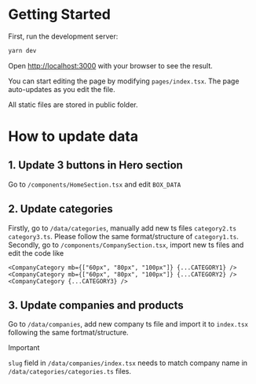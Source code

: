 # Getting Started

First, run the development server:

```bash
yarn dev
```

Open [http://localhost:3000](http://localhost:3000) with your browser to see the result.

You can start editing the page by modifying `pages/index.tsx`. The page auto-updates as you edit the file.

All static files are stored in public folder.

# How to update data

## 1. Update 3 buttons in Hero section

Go to `/components/HomeSection.tsx` and edit `BOX_DATA`

## 2. Update categories

Firstly, go to `/data/categories`, manually add new ts files `category2.ts` `category3.ts`. Please follow the same format/structure of `category1.ts`.  
Secondly, go to `/components/CompanySection.tsx`, import new ts files and edit the code like

```
<CompanyCategory mb={["60px", "80px", "100px"]} {...CATEGORY1} />
<CompanyCategory mb={["60px", "80px", "100px"]} {...CATEGORY2} />
<CompanyCategory {...CATEGORY3} />
```

## 3. Update companies and products

Go to `/data/companies`, add new company ts file and import it to `index.tsx` following the same fortmat/structure.

> [!IMPORTANT]  
> `slug` field in `/data/companies/index.tsx` needs to match company name in `/data/categories/categories.ts` files.
